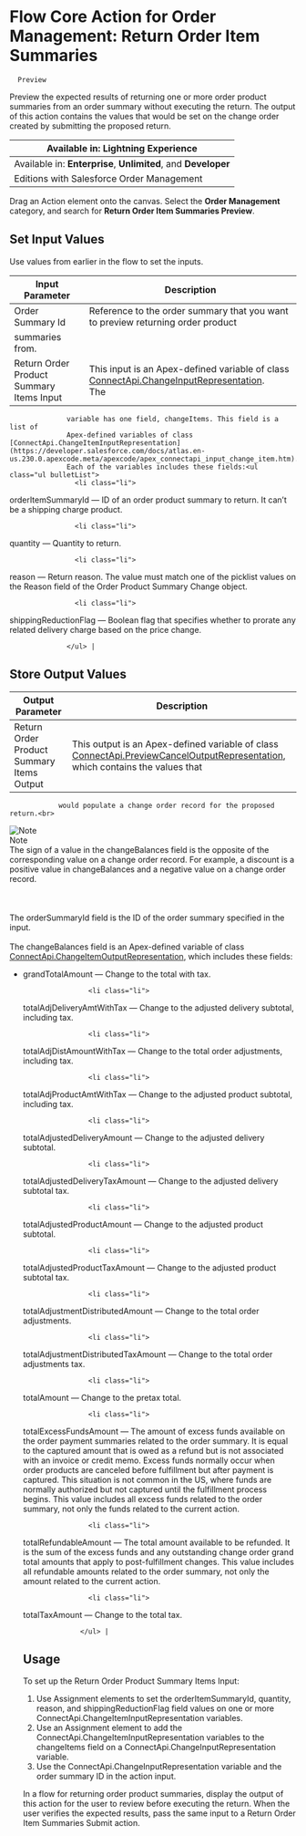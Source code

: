 # Flow Core Action for Order Management: Return Order Item Summaries
      Preview

Preview the expected results of returning one or more order product
      summaries from an order summary without executing the return. The output of this action
      contains the values that would be set on the change order created by submitting the proposed
      return.

| Available in: Lightning Experience |
| --- |
| Available in: **Enterprise**, **Unlimited**, and **Developer**
                Editions with Salesforce Order Management |

Drag an Action element onto the canvas. Select the **Order Management**         category, and search for **Return Order Item Summaries Preview**. 

## Set Input Values

Use values from earlier in the flow to set the inputs.

| Input Parameter | Description |
| --- | --- |
| Order Summary Id | Reference to the order summary that you want to preview returning order product
                summaries from. |
| Return Order Product Summary Items Input | This input is an Apex-defined variable of class [ConnectApi.ChangeInputRepresentation](https://developer.salesforce.com/docs/atlas.en-us.230.0.apexcode.meta/apexcode/apex_connectapi_input_change.htm).<br>The
                  variable has one field, changeItems. This field is a list of
                  Apex-defined variables of class [ConnectApi.ChangeItemInputRepresentation](https://developer.salesforce.com/docs/atlas.en-us.230.0.apexcode.meta/apexcode/apex_connectapi_input_change_item.htm).
                  Each of the variables includes these fields:<ul class="ul bulletList">
                    <li class="li">
<span class="keyword parmname">orderItemSummaryId</span> — ID of an order product
                      summary to return. It can’t be a shipping charge product.</li>

                    <li class="li">
<span class="keyword parmname">quantity</span> — Quantity to return.</li>

                    <li class="li">
<span class="keyword parmname">reason</span> — Return reason. The value must match one
                      of the picklist values on the Reason field of the Order Product Summary Change
                      object.</li>

                    <li class="li">
<span class="keyword parmname">shippingReductionFlag</span> — Boolean flag that
                      specifies whether to prorate any related delivery charge based on the price
                      change.</li>

                  </ul> |

## Store Output Values

| Output Parameter | Description |
| --- | --- |
| Return Order Product Summary Items Output | This output is an Apex-defined variable of class [ConnectApi.PreviewCancelOutputRepresentation](https://developer.salesforce.com/docs/atlas.en-us.230.0.apexcode.meta/apexcode/apex_connectapi_output_preview_cancel_output.htm), which contains the values that
                would populate a change order record for the proposed return.<br>
![Note](/docs/resources/img/en-us/230.0?doc_id=images%2Ficon_note.png&folder=order_management_developer_guide)<br>
Note
<br>The sign of a                   value in the changeBalances field is the opposite of the                   corresponding value on a change order record. For example, a discount is a                   positive value in changeBalances and a negative value on a                   change order record.<br>
<br>
<br>
<br>The orderSummaryId field is the                   ID of the order summary specified in the input.<br>
<br>The changeBalances field is an Apex-defined variable of class [ConnectApi.ChangeItemOutputRepresentation](https://developer.salesforce.com/docs/atlas.en-us.230.0.apexcode.meta/apexcode/apex_connectapi_output_change_item_output.htm),
                  which includes these fields:<ul class="ul bulletList">
                    <li class="li">
<span class="keyword parmname">grandTotalAmount</span> — Change to the total with
                      tax.</li>

                    <li class="li">
<span class="keyword parmname">totalAdjDeliveryAmtWithTax</span> — Change to the
                      adjusted delivery subtotal, including tax.</li>

                    <li class="li">
<span class="keyword parmname">totalAdjDistAmountWithTax</span> — Change to the total
                      order adjustments, including tax.</li>

                    <li class="li">
<span class="keyword parmname">totalAdjProductAmtWithTax</span> — Change to the
                      adjusted product subtotal, including tax.</li>

                    <li class="li">
<span class="keyword parmname">totalAdjustedDeliveryAmount</span> — Change to the
                      adjusted delivery subtotal.</li>

                    <li class="li">
<span class="keyword parmname">totalAdjustedDeliveryTaxAmount</span> — Change to the
                      adjusted delivery subtotal tax.</li>

                    <li class="li">
<span class="keyword parmname">totalAdjustedProductAmount</span> — Change to the
                      adjusted product subtotal.</li>

                    <li class="li">
<span class="keyword parmname">totalAdjustedProductTaxAmount</span> — Change to the
                      adjusted product subtotal tax.</li>

                    <li class="li">
<span class="keyword parmname">totalAdjustmentDistributedAmount</span> — Change to the
                      total order adjustments.</li>

                    <li class="li">
<span class="keyword parmname">totalAdjustmentDistributedTaxAmount</span> — Change to
                      the total order adjustments tax.</li>

                    <li class="li">
<span class="keyword parmname">totalAmount</span> — Change to the pretax total.</li>

                    <li class="li">
<span class="keyword parmname">totalExcessFundsAmount</span> — The amount of excess
                      funds available on the order payment summaries related to the order summary.
                      It is equal to the captured amount that is owed as a refund but is not
                      associated with an invoice or credit memo. Excess funds normally occur when
                      order products are canceled before fulfillment but after payment is captured.
                      This situation is not common in the US, where funds are normally authorized
                      but not captured until the fulfillment process begins. This value includes all
                      excess funds related to the order summary, not only the funds related to the
                      current action.</li>

                    <li class="li">
<span class="keyword parmname">totalRefundableAmount</span> — The total amount
                      available to be refunded. It is the sum of the excess funds and any
                      outstanding change order grand total amounts that apply to post-fulfillment
                      changes. This value includes all refundable amounts related to the order
                      summary, not only the amount related to the current action.</li>

                    <li class="li">
<span class="keyword parmname">totalTaxAmount</span> — Change to the total tax.</li>

                  </ul> |

## Usage

To set up the Return Order Product Summary Items Input:
1. Use Assignment elements to set the orderItemSummaryId,
              quantity, reason, and
              shippingReductionFlag field values on one or more
              ConnectApi.ChangeItemInputRepresentation variables.
2. Use an Assignment element to add the
              ConnectApi.ChangeItemInputRepresentation variables to the
              changeItems field on a
              ConnectApi.ChangeInputRepresentation variable.
3. Use the ConnectApi.ChangeInputRepresentation variable and the
            order summary ID in the action input.

In a flow for returning order product summaries, display the output of this action for the         user to review before executing the return. When the user verifies the expected results,         pass the same input to a Return Order Item Summaries Submit action.